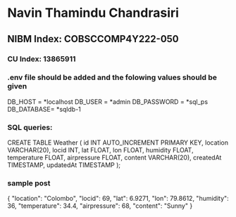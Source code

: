 # Navin Thamindu Chandrasiri
## NIBM Index: COBSCCOMP4Y222-050
### CU Index: 13865911


### .env file should be added and the folowing values should be given

DB_HOST = *localhost
DB_USER = *admin
DB_PASSWORD = *sql_ps
DB_DATABASE= *sqldb-1

### SQL queries:
CREATE TABLE Weather (
    id INT AUTO_INCREMENT PRIMARY KEY,
    location VARCHAR(20),
    locid INT,
    lat FLOAT,
    lon FLOAT,
    humidity FLOAT,
    temperature FLOAT,
    airpressure FLOAT,
    content VARCHAR(20),
    createdAt TIMESTAMP,
    updatedAt TIMESTAMP
);


### sample post
{
    "location": "Colombo",
    "locid": 69,
    "lat": 6.9271,
    "lon": 79.8612,
    "humidity": 36,
    "temperature": 34.4,
    "airpressure": 68,
    "content": "Sunny"
}
